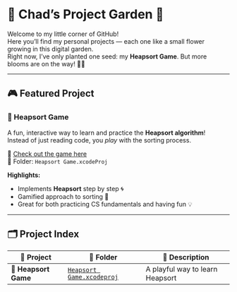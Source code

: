 # 🌸 Chad’s Project Garden 🌸

Welcome to my little corner of GitHub!  
Here you’ll find my personal projects — each one like a small flower growing in this digital garden.  
Right now, I’ve only planted one seed: my **Heapsort Game**. But more blooms are on the way! 🌱✨  

---

## 🎮 Featured Project

### 🏰 Heapsort Game
A fun, interactive way to learn and practice the **Heapsort algorithm**!  
Instead of just reading code, you *play* with the sorting process.

🔗 [Check out the game here](./Heapsort%20Game.xcodeproj)  
📂 Folder: `Heapsort Game.xcodeProj`

**Highlights:**
- Implements **Heapsort** step by step 🌀
- Gamified approach to sorting 🎲
- Great for both practicing CS fundamentals and having fun 💡

---

## 🗂️ Project Index

| 🌟 Project | 📁 Folder | 📜 Description |
|------------|-----------|----------------|
| 🏰 **Heapsort Game** | [`Heapsort Game.xcodeproj`](./Heapsort%20Game.xcodeproj) | A playful way to learn Heapsort |
